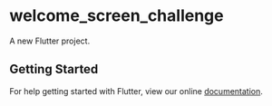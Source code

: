 # welcome_screen_challenge

A new Flutter project.

## Getting Started

For help getting started with Flutter, view our online
[documentation](https://flutter.io/).
